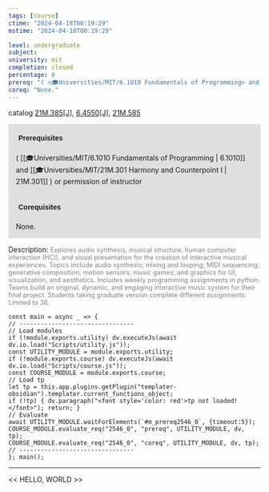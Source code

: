 ```yaml
---
tags: [course]
ctime: "2024-04-18T00:19:29"
mstime: "2024-04-18T00:19:29"

level: undergraduate
subject: 
university: mit
completion: closed
percentage: 0
prereq: "( <🎓Universities/MIT/6.1010 Fundamentals of Programming> and <🎓Universities/MIT/21M.301 Harmony and Counterpoint I> ) or permission of instructor"
coreq: "None."
---
```


catalog [21M.385[J]](http://student.mit.edu/catalog/m21Ma.html#21M.385), [6.4550[J]](http://student.mit.edu/catalog/m6d.html#6.4550), [21M.585](http://student.mit.edu/catalog/m21Ma.html#21M.585)

<span style="display: block; padding: 15px; background-color: rgb(100, 100, 100, 0.2);"><font id="m_prereq2546_0" style="display: block; font-family: Arial, sans-serif; font-weight: bold; padding: 5px">Prerequisites</font><br><span id="prereq2546_0">( [[🎓Universities/MIT/6.1010 Fundamentals of Programming | 6.1010]] and [[🎓Universities/MIT/21M.301 Harmony and Counterpoint I | 21M.301]] ) or permission of instructor</span></span>
<span style="display: block; padding: 15px; background-color: rgb(100, 100, 100, 0.2);"><font id="m_coreq2546_0" style="display: block; font-family: Arial, sans-serif; font-weight: bold; padding: 5px">Corequisites</font><br><span id="coreq2546_0">None.</span></span>

<font style="">Description:</font>
<font style="color: grey; font-size: 0.8rem;">Explores audio synthesis, musical structure, human computer interaction (HCI), and visual presentation for the creation of interactive musical experiences. Topics include audio synthesis; mixing and looping; MIDI sequencing; generative composition; motion sensors; music games; and graphics for UI, visualization, and aesthetics. Includes weekly programming assignments in python. Teams build an original, dynamic, and engaging interactive music system for their final project. Students taking graduate version complete different assignments. Limited to 36.</font>

```dataviewjs
const main = async _ => {
// --------------------------------
// Load modules
if (!module.exports.utility) dv.executeJs(await dv.io.load("Scripts/utility.js"));
const UTILITY_MODULE = module.exports.utility;
if (!module.exports.course) dv.executeJs(await dv.io.load("Scripts/course.js"));
const COURSE_MODULE = module.exports.course;
// Load tp
let tp = this.app.plugins.getPlugin("templater-obsidian").templater.current_functions_object;
if (!tp) { dv.paragraph("<font style='color: red'>tp not loaded!</font>"); return; }
// Evaluate
await UTILITY_MODULE.waitForElements(`#m_prereq2546_0`, {timeout:5});
COURSE_MODULE.evaluate_req("2546_0", "prereq", UTILITY_MODULE, dv, tp);
COURSE_MODULE.evaluate_req("2546_0", "coreq", UTILITY_MODULE, dv, tp);
// --------------------------------
}; main();
```

---

<< HELLO, WORLD >>
